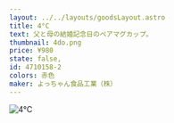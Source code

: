 ```yaml
---
layout: ../../layouts/goodsLayout.astro
title: 4°C
text: 父と母の結婚記念日のペアマグカップ。
thumbnail: 4do.png
price: ¥980
state: false,
id: 4710158-2
colors: 赤色
maker: よっちゃん食品工業（株）
---
```


![4°C](/images/4do.png)
